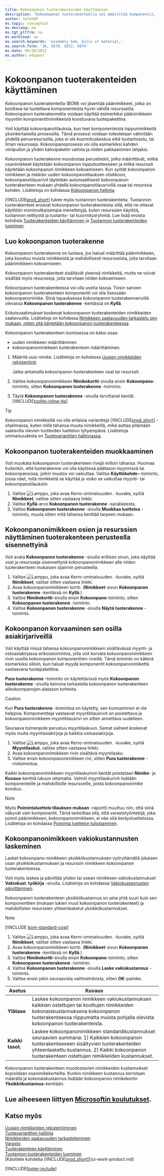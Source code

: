 ```yaml
---
title: Kokoonpanon tuoterakenteiden käyttäminen
description: 'Kokoonpanon tuoterakenteella voi määrittää komponentit, joita tarvitaan kyseisen tuoterakenteen nimikkeen kokoamiseen.'
author: SorenGP
ms.topic: conceptual
ms.devlang: na
ms.tgt_pltfrm: na
ms.workload: na
ms.search.keywords: 'assembly bom, bills of material,'
ms.search.form: '36, 5870, 5872, 5874'
ms.date: 09/26/2022
ms.author: edupont
---
```

# <a name="work-with-assembly-boms"></a><a name="work-with-assembly-boms"></a>Kokoonpanon tuoterakenteiden käyttäminen

Kokoonpanon tuoterakenteilla (BOM) voi jäsentää päänimikkeet, jotka on koottava tai tuotettava komponenteista hyvin vähillä resursseilla. Kokoonpanon tuoterakennetta voidaan käyttää esimerkiksi päänimikkeen myyntiin komponenttinimikkeistä koostuvana tuotepakettina.

Voit käyttää kokoonpanotilauksia, kun teet komponenteista loppunimikkeitä yksinkertaisella prosessilla. Tämä prosessi voidaan toteutetaan vähintään yhdellä perusresurssilla, joka ei ole kuormituskeskus eikä tuotantosolu, tai ilman resursseja. Kokoonpanoprosessi voi olla esimerkiksi kahden viinipullon ja yhden kahvipaketin valinta ja niiden pakkaaminen lahjaksi.  

Kokoonpanon tuoterakenne muodostaa perustiedot, jotka määrittävät, mitkä osanimikkeet käytetään kokoonpanon lopputuotteeseen ja mitkä resurssit käytetään kokoonpanon nimikkeen kokoamiseen. Kun syötät kokoonpanon nimikkeen ja määrän uuden kokoonpanotilauksen otsikkoon, kokoonpanotilausrivit täytetään automaattisesti kokoonpanon tuoterakenteen mukaan yhdellä kokoonpanotilausrivillä osaa tai resurssia kohden. Lisätietoja on kohdassa [Kokoonpanon hallinta](assembly-assemble-items.md).

[!INCLUDE[prod_short](includes/prod_short.md)] tukee myös tuotannon tuoterakenteita. Tuotannon tuoterakenteet eroavat kokoonpanon tuoterakenteista sillä, että ne ottavat käyttöön monimutkaisempia menettelyjä, kuten resurssien käyttöä, tuotannon reititystä ja tuotanto- tai kuormitusryhmiä. Lue lisää eroista kohdista [Tuoterakenteiden käyttäminen](inventory-how-work-BOMs.md) ja [Tuotannon tuoterakenteiden luominen](production-how-to-create-production-boms.md).

## <a name="to-create-an-assembly-bom"></a><a name="to-create-an-assembly-bom"></a>Luo kokoonpanon tuoterakenne

Kokoonpanon tuoterakenne on luotava, jos haluat määrittää päänimikkeen, joka koostuu muista nimikkeistä ja mahdollisesti resursseista, joita tarvitaan päänimikkeen kokoamiseen.  

Kokoonpanon tuoterakenteet sisältävät yleensä nimikkeitä, mutta ne voivat sisältää myös resursseja, joita tarvitaan niiden kokoamiseen.

Kokoonpanon tuoterakenteessa voi olla useita tasoja. Toisin sanoen kokoonpanon tuoterakenteen komponentti voi olla itsessään kokoonpanonimike. Siinä tapauksessa kokoonpanon tuoterakennerivillä olevassa **Kokoonpanon tuoterakenne** -kentässä on **Kyllä**.

Erikoisvaatimukset koskevat kokoonpanon tuoterakenteiden nimikkeiden saatavuutta. Lisätietoja on kohdassa [Nimikkeen saatavuuden tarkastelu sen mukaan, miten sitä käytetään kokoonpanon tuoterakenteessa](inventory-how-availability-overview.md#to-view-the-availability-of-an-item-by-its-use-in-assembly-or-production-boms).

Kokoonpanon tuoterakenteen luomisessa on kaksi osaa:

- uuden nimikkeen määrittäminen
- kokoonpanonimikkeen tuoterakenteen määrittäminen.

1. Määritä uusi nimike. Lisätietoja on kohdassa [Uusien nimikkeiden rekisteröinti](inventory-how-register-new-items.md).

   Jatka antamalla kokoonpanon tuoterakenteen osat tai resurssit.  
2. Valitse kokoonpanonimikkeen **Nimikekortti**-sivulla ensin **Kokoonpano**-toiminto, sitten **Kokoonpanon tuoterakenne** -toiminto.
3. Täytä **Kokoonpanon tuoterakenne** -sivulla tarvittavat kentät. [!INCLUDE[tooltip-inline-tip](includes/tooltip-inline-tip_md.md)]

> [!TIP]
> Kokoonpanon nimikkeillä voi olla erilaisia variantteja [!INCLUDE[prod_short](includes/prod_short.md)] -ohjelmassa, kuten millä tahansa muuta nimikkeillä, mikä auttaa pitämään saatavilla olevien tuotteiden luettelon lyhyempänä. Lisätietoja ominaisuudesta on [Tuotevarianttien hallinnassa](inventory-item-variants.md).

## <a name="to-edit-assembly-boms"></a><a name="to-edit-assembly-boms"></a>Kokoonpanon tuoterakenteiden muokkaaminen

Voit muokata kokoonpanon tuoterakenteen rivejä milloin tahansa. Huomaa kuitenkin, että tuoterakenne voi olla käytössä päätason myynnissä tai kokoonpanoissa, joihin muutos voi vaikuttaa. Valitse **Käyttökohde-**-toiminto, jossa näet, mitä nimikkeitä se käyttää ja voiko se vaikuttaa myynti- tai kokoonpanotilauksiin.

1. Valitse ![Lamppu, joka avaa Kerro-ominaisuuden.](media/ui-search/search_small.png "Kerro, mitä haluat tehdä") -kuvake, syötä **Nimikkeet**, valitse sitten vastaava linkki.
2. Valitse **Kyllä**-arvo **Kokoonpanon tuoterakenne** -sarakkeesta.
3. Valitse **Kokoonpanon tuoterakenne** -sivulla **Muokkaa luetteloa** -toiminto, muuta sitten mitä tahansa kenttää tarpeen mukaan.

## <a name="to-view-components-and-resources-indented-according-to-the-bom-structure"></a><a name="to-view-components-and-resources-indented-according-to-the-bom-structure"></a>Kokoonpanonimikkeen osien ja resurssien näyttäminen tuoterakenteen perusteella sisennettyinä

Voit avata **Kokoonpanon tuoterakenne** -sivulla erillisen sivun, joka näyttää osat ja resursseja sisennettynä kokoonpanonimikkeen alle niiden tuoterakenteen mukaisen sijainnin perusteella.

1. Valitse ![Lamppu, joka avaa Kerro-ominaisuuden.](media/ui-search/search_small.png "Kerro, mitä haluat tehdä") -kuvake, syötä **Nimikkeet**, valitse sitten vastaava linkki.
2. Avaa kokoonpanonimikkeen kortti. (**Nimikkeet**-sivun **Kokoonpanon tuoterakenne** -kentässä on **Kyllä**.)
3. Valitse **Nimikekortti**-sivulla ensin **Kokoonpano**-toiminto, sitten **Kokoonpanon tuoterakenne** -toiminto.
4. Valitse **Kokoonpanon tuoterakenne** -sivulla **Näytä tuoterakenne** -toiminto.

## <a name="to-replace-the-assembly-item-with-its-components-on-document-lines"></a><a name="to-replace-the-assembly-item-with-its-components-on-document-lines"></a>Kokoonpanon korvaaminen sen osilla asiakirjariveillä

Voit käyttää missä tahansa kokoonpanonimikkeen sisältävässä myynti- ja ostoasiakirjassa erikoistoimintoa, jolla voit korvata kokoonpanonimikkeen rivin uusilla kokoonpanon komponenttien riveillä. Tämä toiminto on kätevä esimerkiksi silloin, kun haluat myydä komponentit kokoonpanonimikettä vastaavana tuotepakettina.

**Pura tuoterakenne** -toiminto on käytettävissä myös **Kokoonpanon tuoterakenne** -sivulla keinona tarkastella kokoonpanon tuoterakenteen alikokoonpanojen alatason kohteita.

> [!CAUTION]  
> Kun **Pura tuoterakenne** -toimintoa on käytetty, sen kumoaminen ei ole helppoa. Komponentteja vastaavat myyntitilausrivit on poistettava ja kokoonpanonimikkeen myyntitilausrivi on sitten annettava uudelleen.

Seuraava toimenpide perustuu myyntilaskuun. Samat vaiheet koskevat myös muita myyntiasiakirjoja ja kaikkia ostoasiakirjoja.

1. Valitse ![Lamppu, joka avaa Kerro-ominaisuuden.](media/ui-search/search_small.png "Kerro, mitä haluat tehdä") -kuvake, syötä **Myyntilaskut**, valitse sitten vastaava linkki.
2. Avaa kokoonpanonimikkeen rivin sisältävä myyntilasku.
3. Valitse ensin kokoonpanonimikkeen rivi, sitten **Pura tuoterakenne** -rivitoimintoa.

Kaikki kokoonpanonimikkeen myyntilaskurivin kentät poistetaan **Nimike**- ja **Kuvaus**-kenttiä lukuun ottamatta. Valmiit myyntilaskurivit lisätään komponenteille ja mahdollisille resursseille, joista kokoonpanonimike koostuu.

> [!NOTE]
> Myös **Poimintaluettelo tilauksen mukaan** -raportti muuttuu niin, että siinä näkyvät vain komponentit. Tämä tarkoittaa sitä, että varastotyöntekijä, joka poimii päänimikkeen, kokoonpanonimikkeen, ei näe sitä keräysluettelossa. Lisätietoja on kohdassa [Poiminta luettelon tulostaminen](sales-how-print-picking-list.md).

## <a name="to-calculate-the-standard-cost-of-an-assembly-item"></a><a name="to-calculate-the-standard-cost-of-an-assembly-item"></a>Kokoonpanonimikkeen vakiokustannusten laskeminen

Lasket kokoonpano-nimikkeen yksikkökustannuksen vyöryttämällä jokaisen osan yksikkökustannuksen ja resurssin nimikkeen kokoonpanon tuoterakenteessa.

Voit myös laskea ja päivittää yhden tai usean nimikkeen vakiokustannukset **Vakiokust. työkirja** -sivulla. Lisätietoja on kohdassa [Vakiokustannusten päivittäminen](finance-how-to-update-standard-costs.md).  

Kokoonpanon tuoterakenteen yksikkökustannus on aina yhtä suuri kuin sen komponenttien (mukaan lukien muut kokoonpanon tuoterakenteet) ja mahdollisten resurssien yhteenlasketut yksikkökustannukset.  

> [!NOTE]
> [!INCLUDE [bom-standard-cost](includes/bom-standard-cost.md)]

1. Valitse ![Lamppu, joka avaa Kerro-ominaisuuden.](media/ui-search/search_small.png "Kerro, mitä haluat tehdä") -kuvake, syötä **Nimikkeet**, valitse sitten vastaava linkki.
2. Avaa kokoonpanonimikkeen kortti. (**Nimikkeet**-sivun **Kokoonpanon tuoterakenne** -kentässä on **Kyllä**.)
3. Valitse **Nimikekortti**-sivulla ensin **Kokoonpano**-toiminto, sitten **Kokoonpanon tuoterakenne** -toiminto.
4. Valitse **Kokoonpanon tuoterakenne** -sivulla **Laske vakiokustannus** -toiminto.
5. Valitse ensin jokin seuraavista vaihtoehdoista, sitten **OK**-painike.

|Asetus |Kuvaus |
|-------|------------|
|**Ylätaso**|Laskee kokoonpanon nimikkeen vakiokustannuksen kaikkien ostettujen tai koottujen nimikkeiden kokonaiskustannuksena kokoonpanon tuoterakenteessa riippumatta muista pohjalla olevista kokoonpanon tuoterakenteista.|
|**Kaikki tasot.**|Laskee kokoonpanonimikkeen standardikustannukset seuraavien summana: 1) Kaikkien kokoonpanon tuoterakenteeseen sisältyvien tuoterakenteiden yhteenlaskettu kustannus. 2) Kaikki kokoonpanon tuoterakenteen ostettujen nimikkeiden kustannukset.|

Kokoonpanon tuoterakenteen muodostavien nimikkeiden kustannukset kopioidaan osanimikekorteilta. Kunkin nimikkeen kustannus kerrotaan määrällä ja kokonaiskustannus lisätään kokoonpanon nimikekortin **Yksikkökustannus**-kenttään.

## <a name="see-related-microsoft-training"></a><a name="see-related-microsoft-training"></a>Lue aiheeseen liittyen [Microsoftin koulutukset](/training/modules/set-up-assembly-items-dynamics-365-business-central/).

## <a name="see-also"></a><a name="see-also"></a>Katso myös

[Uusien nimikkeiden rekisteröiminen](inventory-how-register-new-items.md)  
[Tuotevarianttien hallinta](inventory-item-variants.md)  
[Nimikkeiden saatavuuden tarkasteleminen](inventory-how-availability-overview.md)  
[Varasto](inventory-manage-inventory.md)  
[Tuoterakenteen käyttäminen](inventory-how-work-BOMs.md)  
[Tuotannon tuoterakenteiden luominen](production-how-to-create-production-boms.md)  
[Käsittele kohdetta [!INCLUDE[prod_short](includes/prod_short.md)]](ui-work-product.md)  

[!INCLUDE[footer-include](includes/footer-banner.md)]
